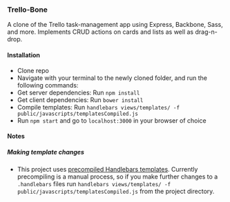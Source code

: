 ### Trello-Bone

A clone of the Trello task-management app using Express, Backbone, Sass, and more. Implements CRUD actions on cards and lists as well as drag-n-drop.

#### Installation

- Clone repo
- Navigate with your terminal to the newly cloned folder, and run the following commands:
- Get server dependencies: Run `npm install`
- Get client dependencies: Run `bower install`
- Compile templates: Run `handlebars views/templates/ -f public/javascripts/templatesCompiled.js`
- Run `npm start` and go to `localhost:3000` in your browser of choice

#### Notes

##### Making template changes

- This project uses [precompiled Handlebars templates](http://handlebarsjs.com/precompilation.html). Currently precompiling is a manual process, so if you make further changes to a `.handlebars` files run `handlebars views/templates/ -f public/javascripts/templatesCompiled.js` from the project directory.
